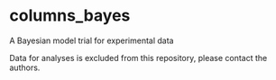 # columns_bayes
A Bayesian model trial for experimental data 

Data for analyses is excluded from this repository, please contact the authors.

